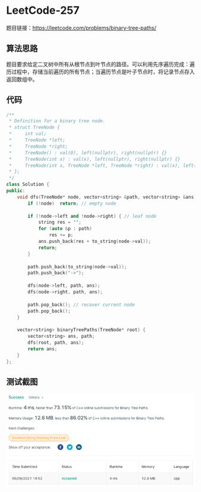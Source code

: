 # LeetCode-257

题目链接：https://leetcode.com/problems/binary-tree-paths/

## 算法思路

题目要求给定二叉树中所有从根节点到叶节点的路径。可以利用先序遍历完成：遍历过程中，存储当前遍历的所有节点；当遍历节点是叶子节点时，将记录节点存入返回数组中。

## 代码

```cpp
/**
 * Definition for a binary tree node.
 * struct TreeNode {
 *     int val;
 *     TreeNode *left;
 *     TreeNode *right;
 *     TreeNode() : val(0), left(nullptr), right(nullptr) {}
 *     TreeNode(int x) : val(x), left(nullptr), right(nullptr) {}
 *     TreeNode(int x, TreeNode *left, TreeNode *right) : val(x), left(left), right(right) {}
 * };
 */
class Solution {
public:
    void dfs(TreeNode* node, vector<string> &path, vector<string> &ans) {
        if (!node)  return; // empty node

        if (!node->left and !node->right) { // leaf node
            string res = "";
            for (auto &p : path)
                res += p;
            ans.push_back(res + to_string(node->val));
            return;
        }

        path.push_back(to_string(node->val));
        path.push_back("->");

        dfs(node->left, path, ans);
        dfs(node->right, path, ans);

        path.pop_back(); // recover current node
        path.pop_back();
    }

    vector<string> binaryTreePaths(TreeNode* root) {
        vector<string> ans, path;
        dfs(root, path, ans);
        return ans;
    }
};
```

## 测试截图

![img](./accept.png)
